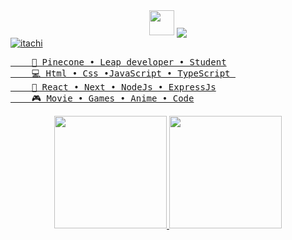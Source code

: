 
<div align="center">
 <img src="https://media.tenor.com/2P7N3XLLc6EAAAAi/anime.gif" height="40" />
  <img align="center" src="https://readme-typing-svg.demolab.com?font=Fira+Code&duration=3000&pause=100&color=F7F7F7&background=FFFFFF00&center=true&multiline=true&random=false&width=435&height=100&lines=Hello;I'm+Bilguun+Battugs;Develop+Software+Solutions"/>
</div>

<div align="left">
  <a href="https://github.com/rimzss">
</div>

<img align="center" src="https://t3.ftcdn.net/jpg/05/00/85/04/360_F_500850425_KGzvN3zMn2Uif4Xa1eQDbV3bqgTNzA4H.jpg" alt="itachi" />

<pre>
    💼 Pinecone • Leap developer • Student
    💻 Html • Css •JavaScript • TypeScript 
    📖 React • Next • NodeJs • ExpressJs
    🎮 Movie • Games • Anime • Code
</pre>

<p align="center">
<a  href="https://github.com/rimzss">
  
  <img height="180em"  src="https://github-readme-stats-eight-theta.vercel.app/api?username=rimzss&show_icons=true&theme=dracula&include_all_commits=true&count_private=true&bg_color=161B22"/>
  <img height="180em" src="https://github-readme-stats-eight-theta.vercel.app/api/top-langs/?username=ugtakh&layout=compact&langs_count=8&theme=dracula&bg_color=161B22"/>
</a>
</p>

 



